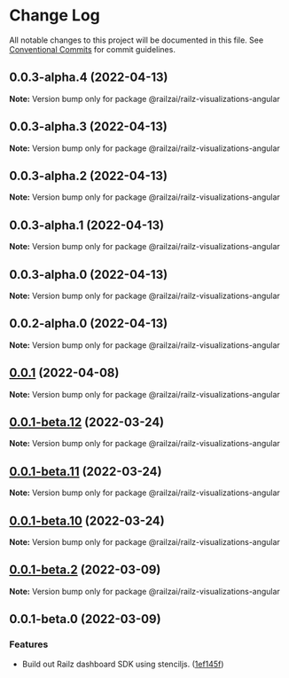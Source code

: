 # Change Log

All notable changes to this project will be documented in this file.
See [Conventional Commits](https://conventionalcommits.org) for commit guidelines.

## 0.0.3-alpha.4 (2022-04-13)

**Note:** Version bump only for package @railzai/railz-visualizations-angular





## 0.0.3-alpha.3 (2022-04-13)

**Note:** Version bump only for package @railzai/railz-visualizations-angular





## 0.0.3-alpha.2 (2022-04-13)

**Note:** Version bump only for package @railzai/railz-visualizations-angular





## 0.0.3-alpha.1 (2022-04-13)

**Note:** Version bump only for package @railzai/railz-visualizations-angular





## 0.0.3-alpha.0 (2022-04-13)

**Note:** Version bump only for package @railzai/railz-visualizations-angular





## 0.0.2-alpha.0 (2022-04-13)

**Note:** Version bump only for package @railzai/railz-visualizations-angular

## [0.0.1](https://github.com/railz-ai/railz-visualizations/compare/@railzai/railz-visualizations-angular@0.0.1-beta.8...@railzai/railz-visualizations-angular@0.0.1) (2022-04-08)

**Note:** Version bump only for package @railzai/railz-visualizations-angular

## [0.0.1-beta.12](https://github.com/railz-ai/railz-visualizations/compare/@railzai/railz-visualizations-angular@0.0.1-beta.11...@railzai/railz-visualizations-angular@0.0.1-beta.12) (2022-03-24)

**Note:** Version bump only for package @railzai/railz-visualizations-angular

## [0.0.1-beta.11](https://github.com/railz-ai/railz-visualizations/compare/@railzai/railz-visualizations-angular@0.0.1-beta.10...@railzai/railz-visualizations-angular@0.0.1-beta.11) (2022-03-24)

**Note:** Version bump only for package @railzai/railz-visualizations-angular

## [0.0.1-beta.10](https://github.com/railz-ai/railz-visualizations/compare/@railzai/railz-visualizations-angular@0.0.1-beta.8...@railzai/railz-visualizations-angular@0.0.1-beta.10) (2022-03-24)

**Note:** Version bump only for package @railzai/railz-visualizations-angular

## [0.0.1-beta.2](https://github.com/railz-ai/railz-visualizations/compare/@railzai/railz-visualizations-angular@0.0.1-beta.0...@railzai/railz-visualizations-angular@0.0.1-beta.2) (2022-03-09)

**Note:** Version bump only for package @railzai/railz-visualizations-angular

## 0.0.1-beta.0 (2022-03-09)

### Features

- Build out Railz dashboard SDK using stenciljs. ([1ef145f](https://github.com/railz-ai/railz-visualizations/commit/1ef145f0e66cb1b6308fa784ebd1ec8c0f3423bf))
